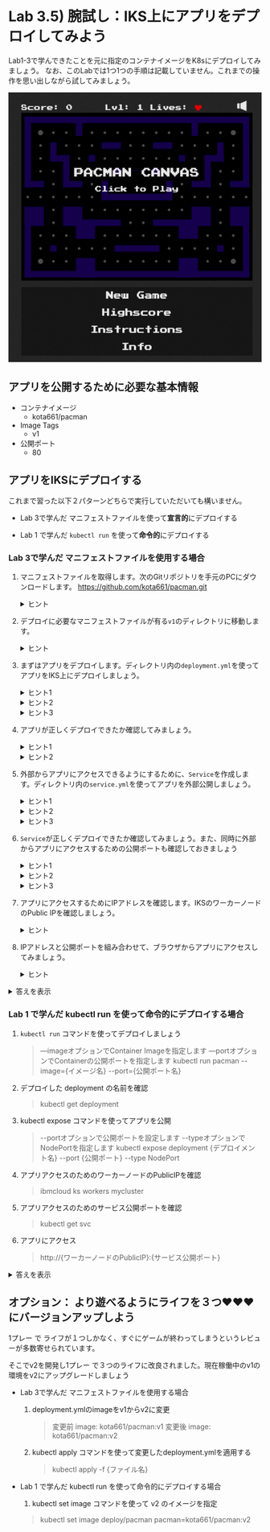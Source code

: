 # Lab 3.5) 腕試し：IKS上にアプリをデプロイしてみよう


Lab1-3で学んできたことを元に指定のコンテナイメージをK8sにデプロイしてみましょう。
なお、このLabでは1つ1つの手順は記載していません。これまでの操作を思い出しながら試してみましょう。



![pacman](./images/pacman.png)



## アプリを公開するために必要な基本情報

* コンテナイメージ
  * kota661/pacman
* Image Tags
  * v1
* 公開ポート
  * 80



## アプリをIKSにデプロイする

これまで習った以下２パターンどちらで実行していただいても構いません。

* Lab 3で学んだ マニフェストファイルを使って**宣言的**にデプロイする

* Lab 1 で学んだ `kubectl run` を使って**命令的**にデプロイする

  


### Lab 3で学んだ マニフェストファイルを使用する場合
1. マニフェストファイルを取得します。次のGitリポジトリを手元のPCにダウンロードします。
    https://github.com/kota661/pacman.git
   
   <details><summary>ヒント</summary>
 
   > リポジトリのダウンロードは`git clone`コマンドを使います
 
    </details>

2. デプロイに必要なマニフェストファイルが有る`v1`のディレクトリに移動します。

   <details><summary>ヒント</summary>   
 
    > ディレクトリの移動は`cd`コマンドを使います
 
    </details>

3. まずはアプリをデプロイします。ディレクトリ内の`deployment.yml`を使ってアプリをIKS上にデプロイしましょう。

     <details><summary>ヒント1</summary>   
 
     > マニフェストファイルの適用は`kubectl apply` コマンドを利用します
 
    </details>
     
    <details><summary>ヒント2</summary>   
    
      > -f オプションを使うと適用するファイルを指定することができます
    
    </details>
 
    <details><summary>ヒント3</summary>
    
   > kubectl apply -f {ファイル名}
    
    </details>
     
4. アプリが正しくデプロイできたか確認してみましょう。

   <details><summary>ヒント1</summary>   
 
   > クラスターの情報を取得するには`kubectl get` コマンドを利用します
 
   </details>
     
   <details><summary>ヒント2</summary>   
 
    > アプリはKubernetesでは`pod`という単位でデプロイされています
 
    </details>

4. 外部からアプリにアクセスできるようにするために、`Service`を作成します。ディレクトリ内の`service.yml`を使ってアプリを外部公開しましょう。

   <details><summary>ヒント1</summary>  
 
   >  マニフェストファイルの適用は`kubectl apply` コマンドを利用します
 
    </details>
 
    <details><summary>ヒント2</summary>  
    
    > -f オプションを使うと適用するファイルを指定することができます

    </details>
   
    <details><summary>ヒント3</summary>  
 
     > kubectl apply -f {ファイル名}
 
    </details>

6. `Service`が正しくデプロイできたか確認してみましょう。また、同時に外部からアプリにアクセスするための公開ポートも確認しておきましょう

    <details><summary>ヒント1</summary>  

    > クラスターの情報を取得するには`kubectl get` コマンドを利用します

    </details>
    
    <details><summary>ヒント2</summary>  

    > kubectl get svc pacman
    
    </details>
    
    <details><summary>ヒント3</summary>  

    > 公開ポートは`PORT(S)`欄に書かれています
    
    </details>
    

5. アプリにアクセスするためにIPアドレスを確認します。IKSのワーカーノードのPublic IPを確認しましょう。

    <details><summary>ヒント</summary>  

    > ibmcloud ks workers mycluster

    </details>

7. IPアドレスと公開ポートを組み合わせて、ブラウザからアプリにアクセスしてみましょう。

    <details><summary>ヒント</summary>  
 
   > http://{ワーカーノードのPublicIP}:{サービス公開ポート}
   
   </details>
   

<details><summary>答えを表示</summary>
<p>

1. マニフェストファイルを取得

   ```shell
   git clone https://github.com/kota661/pacman.git
   ```

2. デプロイに必要なマニフェストファイルが有るv1のディレクトリに移動

   ```shell
   cd pacman/v1
   ```

3. deployment.ymlを使ってアプリをデプロイ

   ```shell
   kubectl apply -f deployment.yml
   ```

4. service.ymlを使ってアプリを公開

   ```shell
   kubectl apply -f service.yml
   ```

5. アプリアクセスのためのワーカーノードのPublicIPを確認

   ```shell
   ibmcloud ks workers mycluster
   ```

   > 出力結果

   ```shell
   ID                                                 Public IP       Private IP      Machine Type        State    Status   Zone    Version
   kube-tok02-cr31c5bba7f8184f08817919fb0ee5d818-w1   169.56.30.123   10.129.177.57   u2c.2x4.encrypted   normal   Ready    tok02   1.13.5_1517*
   ```

   上記の場合は **169.56.30.123** がワーカーノードのPublicIPです。

6. アプリアクセスのためのサービス公開ポートを確認

   ```shell
   kubectl get svc pacman
   ```

   > 出力結果

   ```
   NAME     TYPE       CLUSTER-IP     EXTERNAL-IP   PORT(S)        AGE
   pacman   NodePort   172.21.19.21   <none>        80:31000/TCP   118m
   ```

   上記の場合は **31000** がサービス公開ポートです。

7. アプリにアクセス

   http://{ワーカーノードのPublicIP}:{サービス公開ポート}

   > 上記結果の場合は http://169.56.30.123:31000 です


</p>
</details>



### Lab 1 で学んだ kubectl run を使って命令的にデプロイする場合

1. `kubectl run` コマンドを使ってデプロイしましょう
   > —imageオプションでContainer Imageを指定します
   > —portオプションでContainerの公開ポートを指定します
   > kubectl run pacman --image={イメージ名} --port={公開ポート名}

2. デプロイした deployment の名前を確認
  
    > kubectl get deployment

3. kubectl expose コマンドを使ってアプリを公開

   > --portオプションで公開ポートを設定します
   > --typeオプションでNodePortを指定します
   > kubectl expose deployment {デプロイメント名} --port {公開ポート} --type NodePort

4. アプリアクセスのためのワーカーノードのPublicIPを確認

   > ibmcloud ks workers mycluster

5. アプリアクセスのためのサービス公開ポートを確認

   > kubectl get svc

6. アプリにアクセス

   > http://{ワーカーノードのPublicIP}:{サービス公開ポート}
   
   


<details><summary>答えを表示</summary>
<p>
1. kubectl run コマンドを使ってデプロイしましょう

   ```shell
   kubectl run pacman --image=kota661/pacman:v1 --port=80
   ```

2. デプロイした deployment の名前を確認しましょう

   ```shell
   kubectl get deployment
   ```

3. kubectl expose コマンドを使ってアプリにアクセスできるようにしましょう

   ```shell
   kubectl expose deployment pacman --port 80 --type NodePort
   ```

4. アプリアクセスのためのワーカーノードのPublicIPを確認

   ```shell
   ibmcloud ks workers mycluster
   ```

   > 出力結果

   ```shell
   ID                                                 Public IP       Private IP      Machine Type        State    Status   Zone    Version
   kube-tok02-cr31c5bba7f8184f08817919fb0ee5d818-w1   169.56.30.123   10.129.177.57   u2c.2x4.encrypted   normal   Ready    tok02   1.13.5_1517*
   ```

   上記の場合は **169.56.30.123** が取得したいワーカーノードのPublicIPです。

5. アプリアクセスのためのサービス公開ポートを確認

   ```shell
   kubectl get svc
   ```

   > 出力結果

   ```
   NAME     TYPE       CLUSTER-IP     EXTERNAL-IP   PORT(S)        AGE
   pacman   NodePort   172.21.19.21   <none>        80:31000/TCP   118m
   ```

   上記の場合は **31000** がサービス公開ポートです。

6. アプリにアクセス

   http://{ワーカーノードのPublicIP}:{サービス公開ポート}

   > 上記結果の場合は http://169.56.30.123:31000 です

</p>
</details>





## オプション： より遊べるようにライフを３つ&hearts;&hearts;&hearts;にバージョンアップしよう



1プレー で ライフが１つしかなく、すぐにゲームが終わってしまうというレビューが多数寄せられています。

そこでv2を開発し1プレー で３つのライフに改良されました。現在稼働中のv1の環境をv2にアップグレードしましょう



* Lab 3で学んだ マニフェストファイルを使用する場合

  1. deployment.ymlのimageをv1からv2に変更

     > 変更前  image: kota661/pacman:v1
     > 変更後  image: kota661/pacman:v2

  2. kubectl apply コマンドを使って変更したdeployment.ymlを適用する

     > kubectl apply -f {ファイル名}

* Lab 1 で学んだ kubectl run を使って命令的にデプロイする場合

  1.  kubectl set image コマンドを使って v2 のイメージを指定

     > kubectl set image deploy/pacman pacman=kota661/pacman:v2

